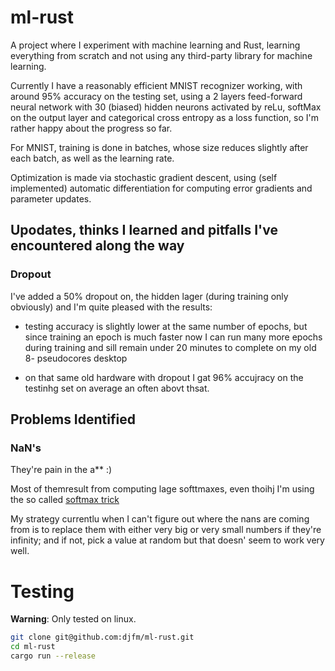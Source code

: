 # ml-rust

A project where I experiment with machine learning and Rust, learning everything from scratch and not using any third-party library for machine learning.

Currently I have a reasonably efficient MNIST recognizer working, with around 95% accuracy on the testing set, using a 2 layers feed-forward neural network with 30 (biased) hidden neurons activated by reLu, softMax on the output layer and categorical cross entropy as a loss function, so I'm rather happy about the progress so far.

For MNIST, training is done in batches, whose size reduces slightly after each batch, as well as the learning rate.

Optimization is made via stochastic gradient descent, using (self implemented) automatic differentiation for computing error gradients and parameter updates.

## Upodates, thinks I learned and pitfalls I've encountered along the way

### Dropout

I've added a 50% dropout on, the hidden lager (during training only obviously) and I'm quite pleased with the results:

- testing accuracy is slightly lower at the same number of epochs,
  but since training an epoch is much faster now I can run many more epochs during training and sill remain under 20 minutes 
  to complete on my old 8-
  pseudocores desktop

- on that same old hardware with dropout I gat 96% accujracy on the testinhg set on average an often abovt thsat.

## Problems Identified

### NaN's

They're pain in the a** :)

Most of themresult from computing lage softtmaxes, even thoihj I'm using the so called [softmax trick](https://jamesmccaffrey.wordpress.com/2016/03/04/the-max-trick-when-computing-softmax/)

My strategy currentlu when I can't figure out where the nans are coming from is to replace them with either very big or very small numbers if they're infinity; and if not, pick a value at random but that doesn' seem to work very well.

# Testing

**Warning**: Only tested on linux.

```bash
git clone git@github.com:djfm/ml-rust.git
cd ml-rust
cargo run --release
```
